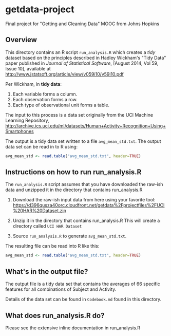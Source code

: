 # getdata-project
Final project for "Getting and Cleaning Data" MOOC from Johns Hopkins

## Overview

This directory contains an R script `run_analysis.R` which creates a
*tidy* dataset based on the principles described in Hadley Wickham's
"Tidy Data" paper published in *Journal of Statistical Software*,
[August 2014, Vol 59, Issue 10], available at
http://www.jstatsoft.org/article/view/v059i10/v59i10.pdf

Per Wickham, in **tidy data**:

1. Each variable forms a column.
2. Each observation forms a row.
3. Each type of observational unit forms a table.

The input to this process is a data set originally from the UCI Machine
Learning Repository,
http://archive.ics.uci.edu/ml/datasets/Human+Activity+Recognition+Using+Smartphones


The output is a tidy data set written to a file `avg_mean_std.txt`.
The output data set can be read in to R using:

```R
avg_mean_std <- read.table("avg_mean_std.txt", header=TRUE)
```

## Instructions on how to run run_analysis.R

The `run_analysis.R` script assumes that you have downloaded the raw-ish data
and unzipped it in the directory that contains run_analysis.R

1. Download the raw-ish input data from here using your favorite tool:
https://d396qusza40orc.cloudfront.net/getdata%2Fprojectfiles%2FUCI%20HAR%20Dataset.zip

1. Unzip it in the directory that contains run_analysis.R
This will create a directory called `UCI HAR Dataset`

1. Source `run_analysis.R` to generate `avg_mean_std.txt`.

The resulting file can be read into R like this:

```R
avg_mean_std <- read.table("avg_mean_std.txt", header=TRUE)
```

## What's in the output file?

The output file is a tidy data set that contains the averages of 66
specific features for all combinations of Subject and Activity.

Details of the data set can be found in `Codebook.md` found in this
directory.

## What does run_analysis.R do?

Please see the extensive inline documentation in run_analysis.R
